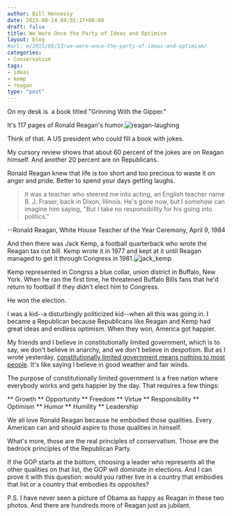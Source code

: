 ```yaml
---
author: Bill Hennessy
date: 2015-08-14 04:55:17+00:00
draft: false
title: We Were Once the Party of Ideas and Optimism
layout: blog
#url: e/2015/08/13/we-were-once-the-party-of-ideas-and-optimism/
categories:
- Conservatism
tags:
- ideas
- kemp
- reagan
type: "post"
---
```


On my desk is  a book titled "Grinning With the Gipper."

It's 117 pages of Ronald Reagan's humor.![reagan-laughing](https://hennessysview.com/wp-content/uploads/2015/08/reagan-laughing-300x100.png)


Think of that. A US president who could fill a book with jokes.

My cursory review shows that about 60 percent of the jokes are on Reagan himself. And another 20 percent are on Republicans.

Ronald Reagan knew that life is too short and too precious to waste it on anger and pride. Better to spend your days getting laughs.



> It was a teacher who steered me into acting, an English teacher name B. J. Fraser, back in Dixon, Illinois. He's gone now, but I somehow can imagine him saying, "But I take no responsibility for his going into politics."

--Ronald Reagan, White House Teacher of the Year Ceremony, April 9, 1984



And then there was Jack Kemp, a football quarterback who wrote the Reagan tax cut bill. Kemp wrote it in 1977 and kept at it until Reagan managed to get it through Congress in 1981.![jack_kemp](https://hennessysview.com/wp-content/uploads/2015/08/jack_kemp-300x206.jpg)


Kemp represented in Congrss a blue collar, union district in Buffalo, New York. When he ran the first time, he threatened Buffalo Bills fans that he'd return to football if they didn't elect him to Congress.

He won the election.

I was a kid--a disturbingly politicized kid--when all this was going in. I became a Republican because Republicans like Reagan and Kemp had great ideas and endless optimism. When they won, America got happier.

My friends and I believe in constitutionally limited government, which is to say, we don't believe in anarchy, and we don't believe in despotism. But as I wrote yesterday, [constitutionally limited government means nothing to most people](https://hennessysview.com/2015/08/12/why-smart-phones-are-more-popular-than-the-tea-party/). It's like saying I believe in good weather and fair winds.

The purpose of constitutionally limited government is a free nation where everybody works and gets happier by the day. That requires a few things:




** Growth
** Opportunity
** Freedom
** Virtue
** Responsibility
** Optimism
** Humor
** Humility
** Leadership


We all love Ronald Reagan because he embodied those qualities. Every American can and should aspire to those qualities in himself.

What's more, those are the real principles of conservatism. Those are the bedrock principles of the Republican Party.

If the GOP starts at the bottom, choosing a leader who represents all the other qualities on that list, the GOP will dominate in elections. And I can prove it with this question: would you rather live in a country that embodies that list or a country that embodies its opposites?

P.S. I have never seen a picture of Obama as happy as Reagan in these two photos. And there are hundreds more of Reagan just as jubilant.


